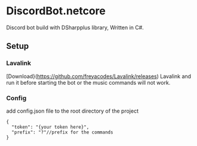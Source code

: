 # DiscordBot.netcore
Discord bot build with DSharpplus library, Written in C#.
## Setup

### Lavalink
[Download}(https://github.com/freyacodes/Lavalink/releases) Lavalink and run it before starting the bot or the music commands will not work.

### Config
add config.json file to the root directory of the project
```
{
  "token": "{your token here}",
  "prefix": "?"//prefix for the commands
}
```
